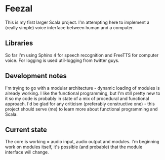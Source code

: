 # Feezal
This is my first larger Scala project. I'm attempting here to implement a (really simple) voice interface between human and a computer.

## Libraries
So far I'm using Sphinx 4 for speech recognition and FreeTTS for computer voice. For logging is used util-logging from twitter guys.

## Development notes
I'm trying to go with a modular architecture - dynamic loading of modules is already working. I like the functional programming, but I'm still pretty new to it so my code is probably in state of a mix of procedural and functional approach. I'd be glad for any criticism (preferably constructive one) - this project should serve (me) to learn more about functional programming and Scala.

## Current state
The core is working = audio input, audio output and modules. I'm beginning work on modules itself, it's possible (and probable) that the module interface will change.
